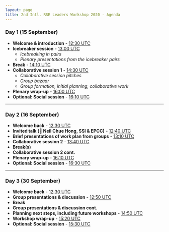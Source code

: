 ```yaml
---
layout: page
title: 2nd Intl. RSE Leaders Workshop 2020 - Agenda
---
```


### Day 1 (15 September)

- **Welcome & introduction** - [12:30 UTC](https://www.timeanddate.com/worldclock/fixedtime.html?msg=Welcome+session&iso=20200915T1230&p1=1440&am=30)
- **Icebreaker session** - [13:00 UTC](https://www.timeanddate.com/worldclock/fixedtime.html?msg=Icebreaker&iso=20200915T13&p1=1440&ah=1&am=15)
  - *Icebreaking in pairs*
  - *Plenary presentations from the icebreaker pairs*
- **Break** - [14:10 UTC](https://www.timeanddate.com/worldclock/fixedtime.html?msg=Break&iso=20200915T1410&p1=1440&am=15)
- **Collaborative session 1** - [14:30 UTC](https://www.timeanddate.com/worldclock/fixedtime.html?msg=Collaborative+session+1&iso=20200915T1430&p1=1440&ah=1&am=30)
  - *Collaborative session pitches*
  - *Group bazaar*
  - *Group formation, initial planning, collaborative work*
- **Plenary wrap-up** - [16:00 UTC](https://www.timeanddate.com/worldclock/fixedtime.html?msg=Plenary+Wrap-up&iso=20200915T16&p1=1440&am=10)
- **Optional: Social session** - [16:10 UTC](https://www.timeanddate.com/worldclock/fixedtime.html?msg=Social+session&iso=20200915T1610&p1=1440&ah=1)

---

### Day 2 (16 September)

- **Welcome back** - [12:30 UTC](https://www.timeanddate.com/worldclock/fixedtime.html?msg=Welcome+back&iso=20200916T1230&p1=1440&am=10)
- **Invited talk (:tada: Neil Chue Hong, SSI & EPCC)** - [12:40 UTC](https://www.timeanddate.com/worldclock/fixedtime.html?msg=Invited+talk&iso=20200916T1240&p1=1440&am=30)
- **Brief presentations of work plan from groups** - [13:10 UTC](https://www.timeanddate.com/worldclock/fixedtime.html?msg=Brief+presentations+of+work+plan+from+groups&iso=20200916T1310&p1=1440&am=30)
- **Collaborative session 2** - [13:40 UTC](https://www.timeanddate.com/worldclock/fixedtime.html?msg=Collaborative+session+2&iso=20200916T1340&p1=1440&ah=2&am=30)
- **Break(s)**
- **Collaborative session 2 cont.**
- **Plenary wrap-up** - [16:10 UTC](https://www.timeanddate.com/worldclock/fixedtime.html?msg=Plenary+wrap-up&iso=20200916T1610&p1=1440&am=20)
- **Optional: Social session** - [16:30 UTC](https://www.timeanddate.com/worldclock/fixedtime.html?msg=Social+session&iso=20200916T1630&p1=1440&ah=1)

---

### Day 3 (30 September)

- **Welcome back** - [12:30 UTC](https://www.timeanddate.com/worldclock/fixedtime.html?msg=Welcome+back&iso=20200930T1230&p1=1440&am=20)
- **Group presentations & discussion** - [12:50 UTC](https://www.timeanddate.com/worldclock/fixedtime.html?msg=Group+presentations&iso=20200930T1250&p1=1440&ah=2)
- **Break**
- **Group presentations & discussion cont.**
- **Planning next steps, including future workshops** - [14:50 UTC](https://www.timeanddate.com/worldclock/fixedtime.html?msg=Planning+future+workshops&iso=20200930T1450&p1=1440&am=30)
- **Workshop wrap-up** - [15:20 UTC](https://www.timeanddate.com/worldclock/fixedtime.html?msg=Workshop+wrap-up&iso=20200930T1520&p1=1440&am=10)
- **Optional: Social session** - [15:30 UTC](https://www.timeanddate.com/worldclock/fixedtime.html?msg=Social+session&iso=20200930T1530&p1=1440&ah=1)
